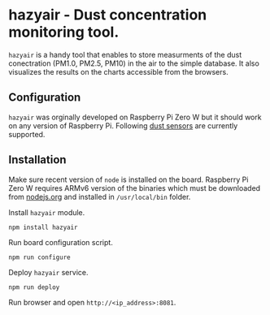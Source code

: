 # hazyair - Dust concentration monitoring tool. 

```hazyair``` is a handy tool that enables to store measurments of the dust conectration (PM1.0, PM2.5, PM10) in the air to the simple database. It also visualizes the results on the charts accessible from the browsers.

## Configuration

```hazyair``` was orginally developed on Raspberry Pi Zero W but it should work on any version of Raspberry Pi. Following [dust sensors](https://github.com/perfectworks/node-plantower) are currently supported.

## Installation

Make sure recent version of ```node``` is installed on the board. Raspberry Pi Zero W requires ARMv6 version of the binaries which must be downloaded from [nodejs.org](https://nodejs.org/en/download/) and installed in ```/usr/local/bin``` folder.

Install ```hazyair``` module.

```npm install hazyair```

Run board configuration script.

```npm run configure```

Deploy ```hazyair``` service.

```npm run deploy```

Run browser and open ```http://<ip_address>:8081```.
